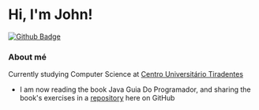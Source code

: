 # Hi, I'm John!

[![Github Badge](https://img.shields.io/badge/-Github-000?style=flat-square&logo=Github&logoColor=white&link=https://github.com/fagnerpsantos)](https://github.com/turing-uno)

### About mé

Currently studying Computer Science at <a href="https://www.unit.br/" target="_blank">Centro Universitário Tiradentes</a>

- I am now reading the book Java Guia Do Programador, and sharing the book's exercises in a <a href="https://github.com/turing-uno/exerciciosJavaGuiaDoProgramador3edicao">repository</a> here on GitHub
